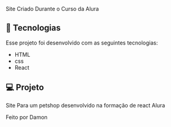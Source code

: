 Site Criado Durante o Curso da Alura

## 🚀 Tecnologias

Esse projeto foi desenvolvido com as seguintes tecnologias:

- HTML
- css
- React

## 💻 Projeto

Site Para um petshop desenvolvido na formação de react Alura


Feito por Damon
